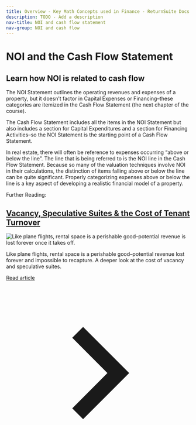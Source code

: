 ```yaml
---
title: Overview - Key Math Concepts used in Finance - ReturnSuite Docs
description: TODO - Add a description
nav-title: NOI and cash flow statement
nav-group: NOI and cash flow
---
```


# NOI and the Cash Flow Statement

## Learn how NOI is related to cash flow

The NOI Statement outlines the operating revenues and expenses of
a property, but it doesn’t factor in Capital Expenses or Financing–these
categories are itemized in the Cash Flow Statement (the next chapter of
the course).

The Cash Flow Statement includes all the items in the NOI Statement but
also includes a section for Capital Expenditures and a section for
Financing Activities–so the NOI Statement is the starting point of a
Cash Flow Statement.

In real estate, there will often be reference to expenses occurring
“above or below the line”. The line that is being referred to is the
NOI line in the Cash Flow Statement. Because so many of the valuation
techniques involve NOI in their calculations, the distinction of items
falling above or below the line can be quite significant. Properly
categorizing expenses above or below the line is a key aspect of
developing a realistic financial model of a property.

<div class="w-2/5 float-right pl-4">
  <aside class="rounded-md border border-gray-300 shadow-lg px-6 py-4">
    <span style="padding-top: 0; padding-bottom: 0" class="text-gray-900 font-medium text-base">Further Reading:</span>
    <h2 class="py-2"><a target="_blank" href="#">Vacancy, Speculative Suites & the Cost of Tenant Turnover</a></h2>
    <img src="/img/blog/2023-11-10/vacancy-speculative-suites-and-cost-of-tenant-turnover.webp" alt="Like plane flights, rental space is a perishable good–potential revenue is lost forever once it takes off." class="rounded-md shadow-sm">
    <p class="text-gray-900 text-sm">
      Like plane flights, rental space is a perishable good–potential
      revenue lost forever and impossible to recapture. A deeper look at the
      cost of vacancy and speculative suites.
    </p>
    <a target="_blank" href="#" class="flex place-items-center hover:underline">
      <span class="text-base">Read article</span>
      <svg class="inline-block h-6" viewBox="0 0 24 24" fill="currentColor">
        <path d="M10.02 6L8.61 7.41 13.19 12l-4.58 4.59L10.02 18l6-6-6-6z"></path>
      </svg>
    </a>
  </aside>
</div>
